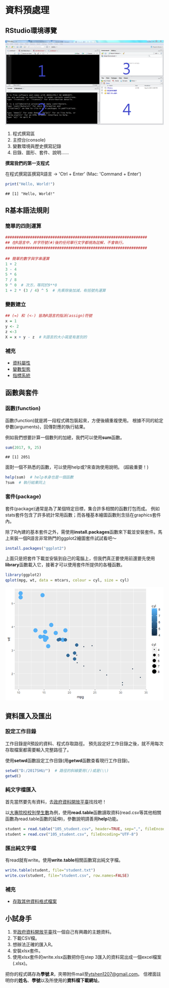 資料預處理
================

RStudio環境導覽
---------------

![](20170925_files/rstudio.PNG)

1.  程式撰寫區
2.  主控台(console)
3.  變數環境與歷史撰寫記錄
4.  目錄、圖形、套件、說明......

**撰寫我們的第一支程式**

在程式撰寫區撰寫R語言 → 'Ctrl + Enter' (Mac: 'Command + Enter')

``` r
print("Hello, World!")
```

    ## [1] "Hello, World!"

R基本語法規則
-------------

### 簡單的四則運算

``` r
###############################################################
## 在R語言中，井字符號(#)後的任何單行文字都視為註解，不會執行。
###############################################################

## 簡單的數字與字串運算
1 + 2
3 - 4
5 * 6
7 / 8
9 ^ 0  # 次方，等同於9**0
1 + 2 * (3 / 4) ^ 5  # 先乘除後加減，有括號先運算
```

### 變數建立

``` r
## (=) 和 (<-) 皆為R語言的指派(assign)符號
x = 1
y <- 2
z <-3
X = x + y - z  # R語言的大小寫是有差別的
```

### 補充

-   [資料屬性](補充_資料屬性.md)
-   [變數型態](補充_變數型態.md)
-   [指標系統](補充_指標系統.md)

函數與套件
----------

### 函數(function)

函數(function)就是將一段程式碼包裝起來，方便後續重複使用。 根據不同的給定參數(arguments)，回傳對應的執行結果。

例如我們想要計算一個數列的加總，我們可以使用**sum**函數。

``` r
sum(2017, 9, 25)
```

    ## [1] 2051

面對一個不熟悉的函數，可以使用help或?來查詢使用說明。 (超級重要！)

``` r
help(sum)  # help本身也是一個函數
?sum  # 執行結果同上
```

### 套件(package)

套件(package)通常是為了某個特定目標，集合許多相關的函數打包而成。 例如stats套件包含了許多統計常用函數；而各種基本繪圖函數則含括在graphics套件內。

除了R內建的基本套件之外，需使用**install.packages**函數來下載並安裝套件。馬上來裝一個R語言非常熱門的ggplot2繪圖套件試試看吧～

``` r
install.packages("ggplot2")
```

上面只是把套件下載並安裝到自己的電腦上，但我們真正要使用前還要先使用**library**函數載入它，接著才可以使用套件所提供的各種函數。

``` r
library(ggplot2)
qplot(mpg, wt, data = mtcars, colour = cyl, size = cyl)
```

![](20170925_files/figure-markdown_github-ascii_identifiers/unnamed-chunk-7-1.png)

資料匯入及匯出
--------------

### 設定工作目錄

工作目錄是R預設的資料、程式存取路徑。 預先設定好工作目錄之後，就不用每次存取檔案都需要輸入完整路徑了。

使用**setwd**函數設定工作目錄(用**getwd**函數查看現行工作目錄)。

``` r
setwd("D:/2017SHU/")  # 路徑的斜線要用(/)或是(\\)
getwd()
```

### 純文字檔匯入

首先當然要先有資料，去[政府資料開放平臺](https://data.gov.tw/)找找吧！

以[大專院校校別學生數](https://data.gov.tw/dataset/6231)為例，使用**read.table**函數讀取資料(read.csv等其他相關函數為read.table函數的延伸)，參數說明請善用**help**功能。

``` r
student = read.table("105_student.csv", header=TRUE, sep=",", fileEncoding="UTF-8")
student = read.csv("105_student.csv", fileEncoding="UTF-8")
```

### 匯出純文字檔

有read就有write。使用**write.table**相關函數寫出純文字檔。

``` r
write.table(student, file="student.txt")
write.csv(student, file="student.csv", row.names=FALSE)
```

### 補充

-   [存取其他資料格式檔案](補充_存取其他資料格式檔案.md)

小試身手
--------

1.  至[政府資料開放平臺](https://data.gov.tw/)找一個自己有興趣的主題資料。
2.  下載CSV檔。
3.  想辦法正確的匯入R。
4.  安裝xlsx套件。
5.  使用xlsx套件的write.xlsx函數把你在step 3匯入的資料寫出成一個excel檔案(.xlsx)。

把你的程式碼存為**學號.R**，夾帶附件mail至<ytshen1207@gmail.com>。 信裡面註明你的**姓名**、**學號**以及所使用的**資料檔下載網址**。
